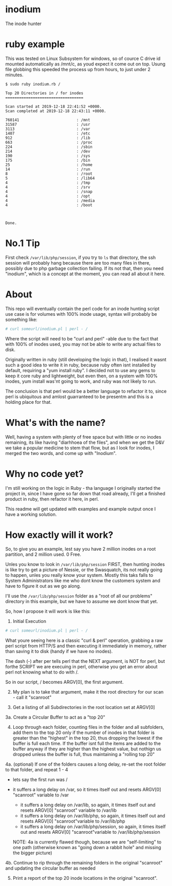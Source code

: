 # inodium
The inode hunter

# ruby example

This was tested on Linux Subsystem for windows, so of cource C drive id mounted automatically as /mnt/c, as youd expect it come out on top. Usung file globbing this speeded the process up from hours, to just under 2 minutes.

```
$ sudo ruby inodium.rb /

Top 20 Directories in / for inodes
==================================

Scan started at 2019-12-18 22:41:52 +0000.
Scan completed at 2019-12-18 22:43:11 +0000.

760141                         : /mnt
31587                          : /usr
3113                           : /var
1407                           : /etc
912                            : /lib
663                            : /proc
224                            : /sbin
214                            : /dev
190                            : /sys
175                            : /bin
25                             : /home
14                             : /run
8                              : /root
5                              : /lib64
4                              : /tmp
4                              : /srv
4                              : /snap
4                              : /opt
4                              : /media
4                              : /boot



Done.
```


# No.1 Tip

First check `/var/lib/php/session`, if you try to `ls` that directory, the ssh session will probably hang because there are too many files in there, possibly due to php garbage collection failing. If its not that, then you need "inodium", which is a concept at the moment, you can read all about it here.

# About

This repo will eventually contain the perl code for an inode hunting script use case is for volumes with 100% inode usage, syntax will probably be something like:

```bash
# curl someurl/inodium.pl | perl - /
```

Where the script will need to be "curl and perl" -able due to the fact that with 100% of inodes used, you may not be able to write any actual files to disk.

Originally written in ruby (still developing the logic in that), I realised it wasnt such a good idea to write it in ruby, because ruby often isnt installed by default, requiring a "yum install ruby". I decided not to use any gems to keep it core ruby and lightweight, but even then, on a system with 100% inodes, yum install was'nt going to work, and ruby was not likely to run.

The conclusion is that perl would be a better language to refactor it to, since perl is ubiquitous and amlost guarranteed to be presentm and this is a holding place for that.

# What's with the name?

Well, having a system with plenty of free space but with little or no inodes remaining, its like having "diarhhoea of the files", and when we get the D&V we take a popular medicine to stem that flow, but as I look for inodes, I merged the two words, and come up with "Inodium".

# Why no code yet?

I'm still working on the logic in Ruby - tha language I originally started the project in, since I have gone so far down that road already, I'll get a finished product in ruby, then refactor it here, in perl.

This readme will get updated with examples and example output once I have a working solution.

# How exactly will it work?

So, to give you an example, lest say you have 2 million inodes on a root partition, and 2 million used. 0 Free.

Unles you know to look in `/var/lib/php/session` FIRST, then hunting inodes is like try to get a picture of Nessie, or the Swasquatch, its not really going to happen, unles you really know your system. Mostly this taks falls to System Administrators like me who dont know the customers system and have to figure it out as we go along.

I'll use the `/var/lib/php/session` folder as a "root of all our problems" directory in this example, but we have to assume we dont know that yet.

So, how I propose it will work is like this:

1. Initial Execution

```bash
# curl someurl/inodium.pl | perl - /
```

What youre seeing here is a classic "curl & perl" operation, grabbing a raw perl script from HTTP/S and then executing it immediately in memory, rather than saving it to disk (handy if we have no inodes).

The dash (-) after per tells perl that the NEXT argument, is NOT for perl, but forthe SCRIPT we are execuing in perl, otherwise you get an error about perl not knowing what to do with /.

So in our script, / becomes ARGV[0], the first argument.

2. My plan is to take that argument, make it the root directory for our scan - call it "scanroot"

3. Get a listing of all Subdirectories in the root location set at ARGV[0]

3a. Create a Circular Buffer to act as a "top 20"

4. Loop through each folder, counting files in the folder and all subfolders, add them to the top 20 only if the number of inodes in that folder is greater than the "highest" in the top 20, thus dropping the lowest if the buffer is full each time. If the buffer isnt full the items are added to the buffer anyway if they are higher than the highest value, but nothign us dropped unless the buffer is full, thus maintaining a "rolling top 20"

4a. (optional) If one of the folders causes a long delay, re-set the root folder to that folder, and repeat 1 - 4

   - lets say the first run was /
   - it suffers a long delay on /var, so it times itself out and resets ARGV[0] "scanroot" variable to /var
     - it suffers a long delay on /var/lib, so again, it times itself out and resets ARGV[0] "scanroot" variable to /var/lib
     - it suffers a long delay on /var/lib/php, so again, it times itself out and resets ARGV[0] "scanroot"variable to /var/lib/php
     - it suffers a long delay on /var/lib/php/session, so again, it times itself out and resets ARGV[0] "scanroot"variable to /var/lib/php/session
      
      NOTE: 4a is currently flawed though, because we are "self-limiting" to one path (otherwise known as "going down a rabbit hole" and missing the bigger picture)

4b.  Continue to rip through the remaining folders in the original "scanroot" and updating the circular buffer as needed

5. Print a report of the top 20 inode locations in the original "scanroot".
